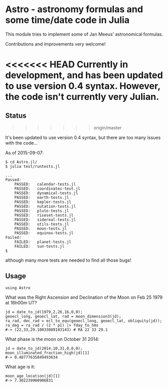 # Astro - astronomy formulas and some time/date code in Julia

This module tries to implement some of Jan Meeus' astronomical formulas.

Contributions and improvements very welcome!

<<<<<<< HEAD
Currently in development, and has been updated to use version 0.4 syntax. However, the code isn't currently very Julian.
=======
## Status
>>>>>>> origin/master

It's been updated to use version 0.4 syntax, but there are too many issues with the code...

As of 2015-09-07:

    $ cd Astro.jl/
    $ julia test/runtests.jl

    ...
    Passed:
        PASSED:   calendar-tests.jl
        PASSED:   coordinates-test.jl
        PASSED:   dynamical-tests.jl
        PASSED:   earth-tests.jl
        PASSED:   kepler-tests.jl
        PASSED:   nutation-tests.jl
        PASSED:   pluto-tests.jl
        PASSED:   riseset-tests.jl
        PASSED:   sidereal-tests.jl
        PASSED:   utils-tests.jl
        PASSED:   moon-tests.jl
        PASSED:   equinox-tests.jl
    Failed:
        FAILED:   planet-tests.jl
        FAILED:   sun-tests.jl
    $

although many more tests are needed to find all those bugs!

## Usage

    using Astro

What was the Right Ascension and Declination of the Moon on Feb 25 1979 at 16h00m UT?

    jd = date_to_jd(1979,2,26,16,0,0);
    geoecl_long, geoecl_lat, rad = moon_dimension3(jd);
    ra_rad, dec_rad = ecl_to_equ(geoecl_long, geoecl_lat, obliquity(jd));
    ra_deg = ra_rad / (2 * pi) |> fday_to_hms
    #-> (22,33,29.10833089183143) # RA 22 33 29.1

What phase is the moon on October 31 2014:

    jd = date_to_jd(2014,10,31,0,0,0);
    moon_illuminated_fraction_high(jd)[1]
    #-> 0.48777635849493634

What age is it:

    moon_age_location(jd)[1]
    #-> 7.302239900906831
    

